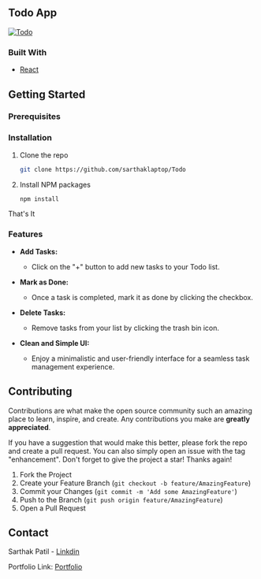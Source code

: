 ## Todo App

[![Todo](https://github.com/sarthaklaptop/Todo/assets/101018384/1b3b53e4-d0fd-4b78-9410-b581157cddd9)](https://ttimelyy.vercel.app/)


### Built With


* [React](https://react.dev/)

## Getting Started

### Prerequisites

### Installation

1. Clone the repo
   ```sh
   git clone https://github.com/sarthaklaptop/Todo
   ```
2. Install NPM packages
   ```sh
   npm install
   ```
That's It




<!-- USAGE EXAMPLES -->

### Features

- **Add Tasks:** 
  - Click on the "+" button to add new tasks to your Todo list.

- **Mark as Done:** 
  - Once a task is completed, mark it as done by clicking the checkbox.

- **Delete Tasks:** 
  - Remove tasks from your list by clicking the trash bin icon.

- **Clean and Simple UI:** 
  - Enjoy a minimalistic and user-friendly interface for a seamless task management experience.






<!-- CONTRIBUTING -->
## Contributing

Contributions are what make the open source community such an amazing place to learn, inspire, and create. Any contributions you make are **greatly appreciated**.

If you have a suggestion that would make this better, please fork the repo and create a pull request. You can also simply open an issue with the tag "enhancement".
Don't forget to give the project a star! Thanks again!

1. Fork the Project
2. Create your Feature Branch (`git checkout -b feature/AmazingFeature`)
3. Commit your Changes (`git commit -m 'Add some AmazingFeature'`)
4. Push to the Branch (`git push origin feature/AmazingFeature`)
5. Open a Pull Request





<!-- CONTACT -->
## Contact

Sarthak Patil - [Linkdin](https://www.linkedin.com/in/sarthakkpatil/)

Portfolio Link: [Portfolio](https://sarthakk-portfolio.vercel.app/)

 
